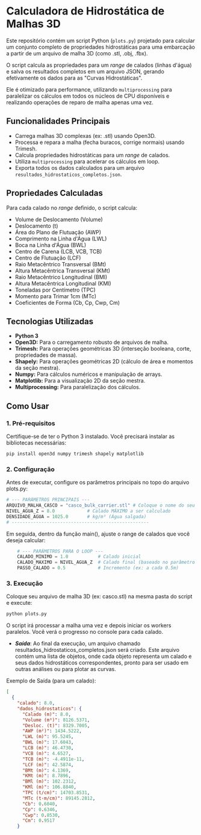 # Calculadora de Hidrostática de Malhas 3D

Este repositório contém um script Python (`plots.py`) projetado para calcular um conjunto completo de propriedades hidrostáticas para uma embarcação a partir de um arquivo de malha 3D (como .stl, .obj, .fbx).

O script calcula as propriedades para um *range* de calados (linhas d'água) e salva os resultados completos em um arquivo JSON, gerando efetivamente os dados para as "Curvas Hidrostáticas".

Ele é otimizado para performance, utilizando `multiprocessing` para paralelizar os cálculos em todos os núcleos de CPU disponíveis e realizando operações de reparo de malha apenas uma vez.

## Funcionalidades Principais

* Carrega malhas 3D complexas (ex: .stl) usando Open3D.
* Processa e repara a malha (fecha buracos, corrige normais) usando Trimesh.
* Calcula propriedades hidrostáticas para um *range* de calados.
* Utiliza `multiprocessing` para acelerar os cálculos em loop.
* Exporta todos os dados calculados para um arquivo `resultados_hidrostaticos_completos.json`.

## Propriedades Calculadas

Para cada calado no *range* definido, o script calcula:
* Volume de Deslocamento (Volume)
* Deslocamento (t)
* Área do Plano de Flutuação (AWP)
* Comprimento na Linha d'Água (LWL)
* Boca na Linha d'Água (BWL)
* Centro de Carena (LCB, VCB, TCB)
* Centro de Flutuação (LCF)
* Raio Metacêntrico Transversal (BMt)
* Altura Metacêntrica Transversal (KMt)
* Raio Metacêntrico Longitudinal (BMl)
* Altura Metacêntrica Longitudinal (KMl)
* Toneladas por Centímetro (TPC)
* Momento para Trimar 1cm (MTc)
* Coeficientes de Forma (Cb, Cp, Cwp, Cm)

## Tecnologias Utilizadas

* **Python 3**
* **Open3D:** Para o carregamento robusto de arquivos de malha.
* **Trimesh:** Para operações geométricas 3D (interseção booleana, corte, propriedades de massa).
* **Shapely:** Para operações geométricas 2D (cálculo de área e momentos da seção mestra).
* **Numpy:** Para cálculos numéricos e manipulação de arrays.
* **Matplotlib:** Para a visualização 2D da seção mestra.
* **Multiprocessing:** Para paralelização dos cálculos.

## Como Usar

### 1. Pré-requisitos

Certifique-se de ter o Python 3 instalado. Você precisará instalar as bibliotecas necessárias:
```bash
pip install open3d numpy trimesh shapely matplotlib
```

### 2. Configuração
Antes de executar, configure os parâmetros principais no topo do arquivo plots.py:

```Python
# --- PARÂMETROS PRINCIPAIS ---
ARQUIVO_MALHA_CASCO = "casco_bulk_carrier.stl" # Coloque o nome do seu .stl, .obj, ou .fbx aqui
NIVEL_AGUA_Z = 8.0            # Calado MÁXIMO a ser calculado
DENSIDADE_AGUA = 1025.0       # kg/m³ (Água salgada)
# ---------------------------------------------------
```

Em seguida, dentro da função main(), ajuste o range de calados que você deseja calcular:

```Python
    # --- PARÂMETROS PARA O LOOP ---
    CALADO_MINIMO = 1.0           # Calado inicial
    CALADO_MAXIMO = NIVEL_AGUA_Z  # Calado final (baseado no parâmetro principal)
    PASSO_CALADO = 0.5            # Incremento (ex: a cada 0.5m)
```
### 3. Execução
Coloque seu arquivo de malha 3D (ex: casco.stl) na mesma pasta do script e execute:

```Bash
python plots.py
```

O script irá processar a malha uma vez e depois iniciar os workers paralelos. Você verá o progresso no console para cada calado.

* ***Saída***: Ao final da execução, um arquivo chamado resultados_hidrostaticos_completos.json será criado. Este arquivo contém uma lista de objetos, onde cada objeto representa um calado e seus dados hidrostáticos correspondentes, pronto para ser usado em outras análises ou para plotar as curvas.

Exemplo de Saída (para um calado):
```JSON
[
  {
    "calado": 8.0,
    "dados_hidrostaticos": {
      "Calado (m)": 8.0,
      "Volume (m³)": 8126.5371,
      "Desloc. (t)": 8329.7005,
      "AWP (m²)": 1434.5222,
      "LWL (m)": 95.5245,
      "BWL (m)": 17.6043,
      "LCB (m)": 46.4730,
      "VCB (m)": 4.6527,
      "TCB (m)": -4.4911e-11,
      "LCF (m)": 42.5874,
      "BMt (m)": 4.1369,
      "KMt (m)": 8.7896,
      "BMl (m)": 102.2312,
      "KMl (m)": 106.8840,
      "TPC (t/cm)": 14703.8531,
      "MTc (t·m/cm)": 89145.2812,
      "Cb": 0.6040,
      "Cp": 0.6346,
      "Cwp": 0.8530,
      "Cm": 0.9517
    }
```
